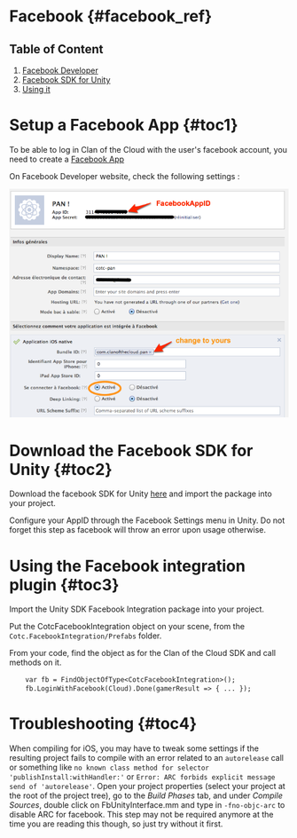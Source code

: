 Facebook {#facebook_ref}
========

## Table of Content

1. [Facebook Developer](#toc1)
2. [Facebook SDK for Unity](#toc2)
3. [Using it](#toc3)


# Setup a Facebook App {#toc1}

To be able to log in Clan of the Cloud with the user's facebook account, you need to create a [Facebook App](http://developers.facebook.com/)

On Facebook Developer website, check the following settings :

![Facebook Settings](./img/FacebookDevelopers.png)

# Download the Facebook SDK for Unity {#toc2}

Download the facebook SDK for Unity [here](https://developers.facebook.com/docs/unity/) and import the package into your project.

Configure your AppID through the Facebook Settings menu in Unity. Do not forget this step as facebook will throw an error upon usage otherwise.

# Using the Facebook integration plugin {#toc3}

Import the Unity SDK Facebook Integration package into your project.

Put the CotcFacebookIntegration object on your scene, from the `Cotc.FacebookIntegration/Prefabs` folder.

From your code, find the object as for the Clan of the Cloud SDK and call methods on it.

~~~~{.cs}
	var fb = FindObjectOfType<CotcFacebookIntegration>();
	fb.LoginWithFacebook(Cloud).Done(gamerResult => { ... });
~~~~

# Troubleshooting {#toc4}

When compiling for iOS, you may have to tweak some settings if the resulting project fails to compile with an error related to an `autorelease` call or something like `no known class method for selector 'publishInstall:withHandler:'` or `Error: ARC forbids explicit message send of 'autorelease'`. Open your project properties (select your project at the root of the project tree), go to the *Build Phases* tab, and under *Compile Sources*, double click on FbUnityInterface.mm and type in `-fno-objc-arc` to disable ARC for facebook. This step may not be required anymore at the time you are reading this though, so just try without it first.

